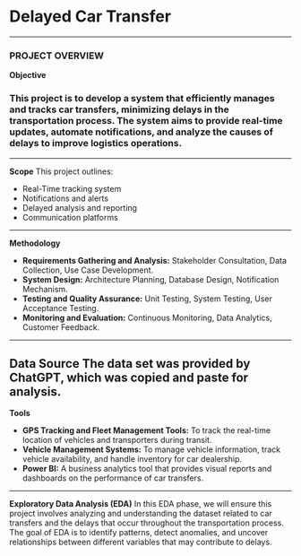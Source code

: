 # Delayed Car Transfer
---
### PROJECT OVERVIEW
**Objective**
### This project is to develop a system that efficiently manages and tracks car transfers, minimizing delays in the transportation process. The system aims to provide real-time updates, automate notifications, and analyze the causes of delays to improve logistics operations.
---
**Scope**
This project outlines:
  + Real-Time tracking system
  + Notifications and alerts
  + Delayed analysis and reporting
  + Communication platforms
---
**Methodology**
  + **Requirements Gathering and Analysis:** Stakeholder Consultation, Data Collection, Use Case Development.
  + **System Design:** Architecture Planning, Database Design, Notification Mechanism.
  + **Testing and Quality Assurance:** Unit Testing, System Testing, User Acceptance Testing.
  + **Monitoring and Evaluation:** Continuous Monitoring, Data Analytics, Customer Feedback.
---
**Data Source**
The data set was provided by ChatGPT, which was copied and paste for analysis.
---
**Tools**
  + **GPS Tracking and Fleet Management Tools:** To track the real-time location of vehicles and transporters during transit.
  + **Vehicle Management Systems:** To manage vehicle information, track vehicle availability, and handle inventory for car dealership.
  + **Power BI:** A business analytics tool that provides visual reports and dashboards on the performance of car transfers.
---
**Exploratory Data Analysis (EDA)**
In this EDA phase, we will ensure this project involves analyzing and understanding the dataset related to car transfers and the delays that occur throughout the transportation process. The goal of EDA is to identify patterns, detect anomalies, and uncover relationships between different variables that may contribute to delays.




